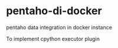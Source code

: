# pentaho-di-docker
pentaho data integration in docker instance

To implement cpython executor plugin